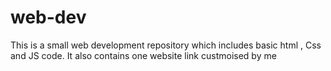 # web-dev
This is a small web development repository which includes basic html , Css and JS code. It also contains one website link custmoised by me 

